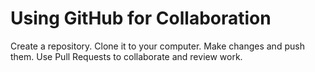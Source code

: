 # Using GitHub for Collaboration

Create a repository.
Clone it to your computer.
Make changes and push them.
Use Pull Requests to collaborate and review work.
